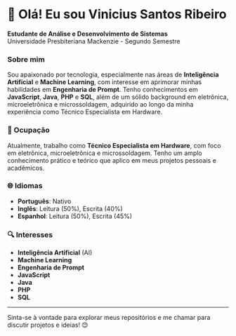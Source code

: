 # 👋 Olá! Eu sou Vinicius Santos Ribeiro

**Estudante de Análise e Desenvolvimento de Sistemas**  
Universidade Presbiteriana Mackenzie - Segundo Semestre

### Sobre mim
Sou apaixonado por tecnologia, especialmente nas áreas de **Inteligência Artificial** e **Machine Learning**, com interesse em aprimorar minhas habilidades em **Engenharia de Prompt**. Tenho conhecimentos em **JavaScript**, **Java**, **PHP** e **SQL**, além de um sólido background em eletrônica, microeletrônica e microssoldagem, adquirido ao longo da minha experiência como Técnico Especialista em Hardware.

### 💼 Ocupação
Atualmente, trabalho como **Técnico Especialista em Hardware**, com foco em eletrônica, microeletrônica e microssoldagem. Tenho um amplo conhecimento prático e teórico que aplico em meus projetos pessoais e acadêmicos.

### 🌐 Idiomas
- **Português**: Nativo
- **Inglês**: Leitura (50%), Escrita (40%)
- **Espanhol**: Leitura (50%), Escrita (45%)

### 🔍 Interesses
- **Inteligência Artificial** (AI)
- **Machine Learning**
- **Engenharia de Prompt**
- **JavaScript**
- **Java**
- **PHP**
- **SQL**

---

Sinta-se à vontade para explorar meus repositórios e me chamar para discutir projetos e ideias! 😊


<!---
vihribeiro/vihribeiro is a ✨ special ✨ repository because its `README.md` (this file) appears on your GitHub profile.
You can click the Preview link to take a look at your changes.
--->
